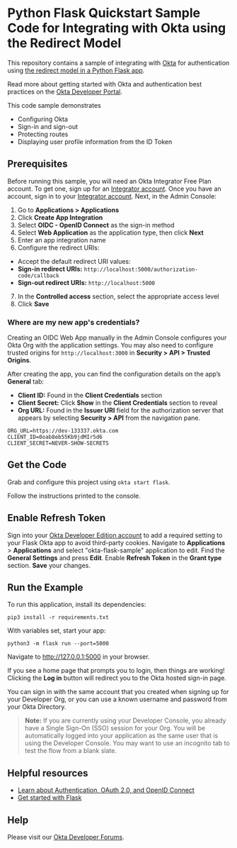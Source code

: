 # Python Flask Quickstart Sample Code for Integrating with Okta using the Redirect Model

This repository contains a sample of integrating with [Okta](https://www.okta.com/) for authentication using [the redirect model in a Python Flask app](https://developer.okta.com/docs/guides/sign-into-web-app-redirect/python/main/).

Read more about getting started with Okta and authentication best practices on the [Okta Developer Portal](https://developer.okta.com).

This code sample demonstrates
* Configuring Okta
* Sign-in and sign-out
* Protecting routes
* Displaying user profile information from the ID Token

## Prerequisites

Before running this sample, you will need an Okta Integrator Free Plan account. To get one, sign up for an [Integrator account](https://developer.okta.com/login). Once you have an account, sign in to your [Integrator account](https://developer.okta.com/login). Next, in the Admin Console:

1. Go to **Applications > Applications**
2. Click **Create App Integration**
3. Select **OIDC - OpenID Connect** as the sign-in method
4. Select **Web Application** as the application type, then click **Next**
5. Enter an app integration name
6. Configure the redirect URIs:
- Accept the default redirect URI values:
- **Sign-in redirect URIs:** `http://localhost:5000/authorization-code/callback`
- **Sign-out redirect URIs:** `http://localhost:5000`
7. In the **Controlled access** section, select the appropriate access level
8. Click **Save**

### Where are my new app's credentials?

Creating an OIDC Web App manually in the Admin Console configures your Okta Org with the application settings. You may also need to configure trusted origins for `http://localhost:3000` in **Security > API > Trusted Origins**.

After creating the app, you can find the configuration details on the app’s **General** tab:
- **Client ID:** Found in the **Client Credentials** section
- **Client Secret:** Click **Show** in the **Client Credentials** section to reveal
- **Org URL:** Found in the **Issuer URI** field for the authorization server that appears by selecting **Security > API** from the navigation pane.

```text
ORG_URL=https://dev-133337.okta.com
CLIENT_ID=0oab8eb55Kb9jdMIr5d6
CLIENT_SECRET=NEVER-SHOW-SECRETS
```

## Get the Code

Grab and configure this project using `okta start flask`.

Follow the instructions printed to the console.

## Enable Refresh Token

Sign into your [Okta Developer Edition account](https://developer.okta.com/login/) to add a required setting to your Flask Okta app to avoid third-party cookies. Navigate to **Applications** > **Applications** and select "okta-flask-sample" application to edit. Find the **General Settings** and press **Edit**. Enable **Refresh Token** in the **Grant type** section. **Save** your changes.

## Run the Example

To run this application, install its dependencies:

```
pip3 install -r requirements.txt
```

With variables set, start your app:

```
python3 -m flask run --port=5000
```

Navigate to http://127.0.0.1:5000 in your browser.

If you see a home page that prompts you to login, then things are working!  Clicking the **Log in** button will redirect you to the Okta hosted sign-in page.

You can sign in with the same account that you created when signing up for your Developer Org, or you can use a known username and password from your Okta Directory.

> **Note:** If you are currently using your Developer Console, you already have a Single Sign-On (SSO) session for your Org.  You will be automatically logged into your application as the same user that is using the Developer Console.  You may want to use an incognito tab to test the flow from a blank slate.

## Helpful resources

* [Learn about Authentication, OAuth 2.0, and OpenID Connect](https://developer.okta.com/docs/concepts/)
* [Get started with Flask](https://flask.palletsprojects.com/en/2.0.x/quickstart/)

## Help

Please visit our [Okta Developer Forums](https://devforum.okta.com/).
